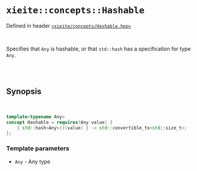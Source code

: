 # `xieite::concepts::Hashable`
Defined in header [`<xieite/concepts/Hashable.hpp>`](https://github.com/Eczbek/xieite/tree/main/include/xieite/concepts/Hashable.hpp)

<br/>

Specifies that `Any` is hashable, or that `std::hash` has a specification for type `Any`.

<br/><br/>

## Synopsis

<br/>

```cpp
template<typename Any>
concept Hashable = requires(Any value) {
	{ std::hash<Any>()(value) } -> std::convertible_to<std::size_t>;
};
```
### Template parameters
- `Any` - Any type
